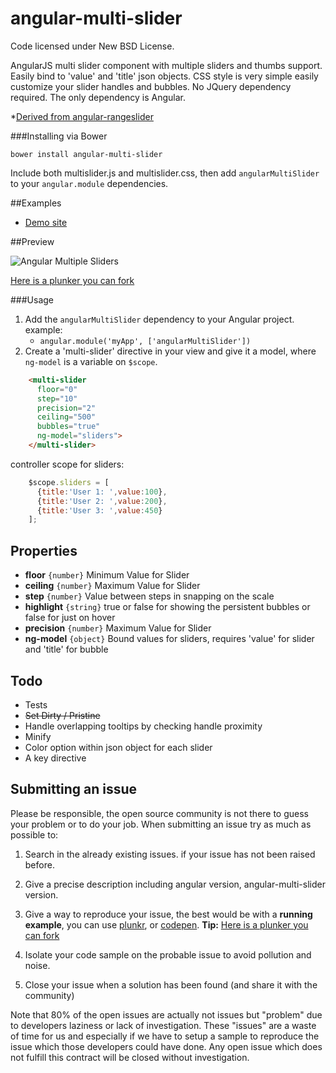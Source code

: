 angular-multi-slider
===================

Code licensed under New BSD License.

AngularJS multi slider component with multiple sliders and thumbs support. Easily bind to 'value' and 'title' json objects. 
CSS style is very simple easily customize your slider handles and bubbles. No JQuery dependency required. The only dependency is Angular.

*[Derived from angular-rangeslider](https://github.com/supertorio/angular-rangeslider-directive) 

###Installing via Bower
```
bower install angular-multi-slider
```
	
Include both multislider.js and multislider.css, then add `angularMultiSlider` to your `angular.module` dependencies.

##Examples

* [Demo site](http://keithfimreite.com/angular-multi-slider-directive.aspx)

##Preview

![Angular Multiple Sliders](http://keithfimreite.com/BlogFiles/keithfimreite/angular/multislider/angular-multiple-sliders.png)

[Here is a plunker you can fork](http://plnkr.co/edit/uTrlSK4R0iEhmg3mF2Cv?p=preview)

###Usage

1. Add the `angularMultiSlider` dependency to your Angular project. example:
	* `angular.module('myApp', ['angularMultiSlider'])`	
2. Create a 'multi-slider' directive in your view and give it a model, where `ng-model` is a variable on `$scope`.
```html
    <multi-slider
      floor="0"
      step="10"
      precision="2"
      ceiling="500"
      bubbles="true"
      ng-model="sliders">
    </multi-slider>
```
controller scope for sliders:
```js
    $scope.sliders = [
      {title:'User 1: ',value:100},
      {title:'User 2: ',value:200},
      {title:'User 3: ',value:450}
    ];
```
## Properties

* __floor__ `{number}` Minimum Value for Slider
* __ceiling__ `{number}` Maximum Value for Slider
* __step__ `{number}` Value between steps in snapping on the scale
* __highlight__ `{string}` true or false for showing the persistent bubbles or false for just on hover
* __precision__ `{number}` Maximum Value for Slider
* __ng-model__ `{object}` Bound values for sliders, requires 'value' for slider and 'title' for bubble

## Todo

* Tests
* ~~Set Dirty / Pristine~~
* Handle overlapping tooltips by checking handle proximity
* Minify
* Color option within json object for each slider
* A key directive

## Submitting an issue

Please be responsible, the open source community is not there to guess your problem or to do your job. When submitting an issue try as much as possible to:

1. Search in the already existing issues. if your issue has not been raised before.

2. Give a precise description including angular version, angular-multi-slider version.

3. Give a way to reproduce your issue, the best would be with a <strong>running example</strong>, you can use [plunkr](http://plnkr.co/), or [codepen](http://codepen.io/). 
**Tip:** [Here is a plunker you can fork](http://plnkr.co/edit/uTrlSK4R0iEhmg3mF2Cv?p=preview)

4. Isolate your code sample on the probable issue to avoid pollution and noise.

5. Close your issue when a solution has been found (and share it with the community)

Note that 80% of the open issues are actually not issues but "problem" due to developers laziness or lack of investigation. These "issues" are a waste of time for us and especially if we have to setup a sample to reproduce the issue which those developers could have done. Any open issue which does not fulfill this contract will be closed without investigation.

